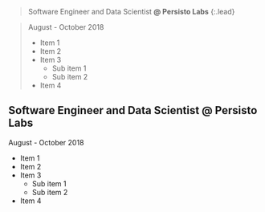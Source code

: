 > Software Engineer and Data Scientist **@ Persisto Labs**
{:.lead}

> August - October 2018
>
> - Item 1
> - Item 2
> - Item 3
>    - Sub item 1
>    - Sub item 2
> - Item 4

## Software Engineer and Data Scientist **@ Persisto Labs**
August - October 2018

- Item 1
- Item 2
- Item 3
   - Sub item 1
   - Sub item 2
- Item 4